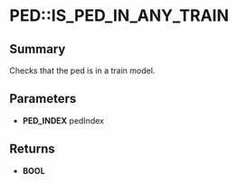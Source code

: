 # PED::IS_PED_IN_ANY_TRAIN

## Summary
Checks that the ped is in a train model.

## Parameters
* **PED_INDEX** pedIndex

## Returns
* **BOOL**